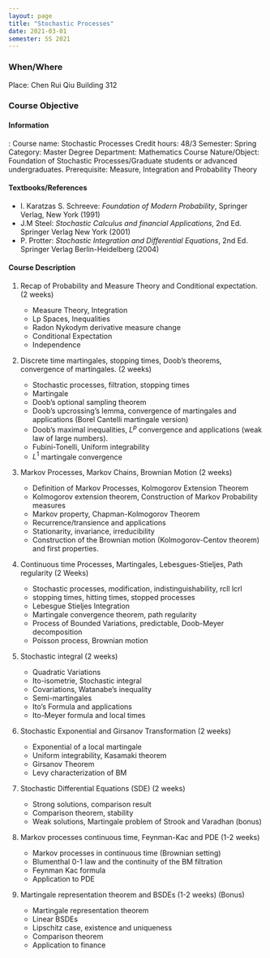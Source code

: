 ```yaml
---
layout: page
title: "Stochastic Processes"
date: 2021-03-01
semester: SS 2021
---
```

### When/Where


Place: Chen Rui Qiu Building 312


### Course Objective

#### Information
	
:   Course name: Stochastic Processes
    Credit hours: 48/3
    Semester: Spring
    Category: Master Degree
    Department: Mathematics
    Course Nature/Object: Foundation of Stochastic Processes/Graduate students or advanced undergraduates.
    Prerequisite: Measure, Integration and Probability Theory

#### Textbooks/References

* I. Karatzas S. Schreeve: *Foundation of Modern Probability*, Springer Verlag, New York (1991)
* J.M Steel: *Stochastic Calculus and financial Applications*, 2nd Ed. Springer Verlag New York (2001)
* P. Protter: *Stochastic Integration and Differential Equations*, 2nd Ed. Springer Verlag Berlin-Heidelberg (2004)

#### Course Description

1. Recap of Probability and Measure Theory and Conditional expectation. (2 weeks)
    * Measure Theory, Integration
    * Lp Spaces, Inequalities
    * Radon Nykodym derivative measure change
    * Conditional Expectation
    * Independence

2. Discrete time martingales, stopping times, Doob’s theorems, convergence of martingales. (2 weeks)
    * Stochastic processes, filtration, stopping times
    * Martingale
    * Doob’s optional sampling theorem
    * Doob’s upcrossing’s lemma, convergence of martingales and applications (Borel Cantelli martingale version)
    * Doob’s maximal inequalities, $L^p$ convergence and applications (weak law of large numbers).
    * Fubini-Tonelli, Uniform integrability
    * $L^1$ martingale convergence 

3. Markov Processes, Markov Chains, Brownian Motion (2 weeks)
    * Definition of Markov Processes, Kolmogorov Extension Theorem
    * Kolmogorov extension theorem, Construction of Markov Probability measures
    * Markov property, Chapman-Kolmogorov Theorem
    * Recurrence/transience and applications
    * Stationarity, invariance, irreducibility
    * Construction of the Brownian motion (Kolmogorov-Centov theorem) and first properties.

4. Continuous time Processes, Martingales, Lebesgues-Stieljes, Path regularity (2 Weeks)
    * Stochastic processes, modification, indistinguishability, rcll lcrl
    * stopping times, hitting times, stopped processes
    * Lebesgue Stieljes Integration
    * Martingale convergence theorem, path regularity
    * Process of Bounded Variations, predictable, Doob-Meyer decomposition
    * Poisson process, Brownian motion

5. Stochastic integral (2 weeks)
    * Quadratic Variations
    * Ito-isometrie, Stochastic integral
    * Covariations, Watanabe’s inequality
    * Semi-martingales
    * Ito’s Formula and applications
    * Ito-Meyer formula and local times

6. Stochastic Exponential and Girsanov Transformation (2 weeks)
    * Exponential of a local martingale
    * Uniform integrability, Kasamaki theorem
    * Girsanov Theorem
    * Levy characterization of BM

7. Stochastic Differential Equations (SDE) (2 weeks)
    * Strong solutions, comparison result
    * Comparison theorem, stability
    * Weak solutions, Martingale problem of Strook and Varadhan (bonus)

8. Markov processes continuous time, Feynman-Kac and PDE (1-2 weeks)
    * Markov processes in continuous time (Brownian setting)
    * Blumenthal 0-1 law and the continuity of the BM filtration
    * Feynman Kac formula
    * Application to PDE

9. Martingale representation theorem and BSDEs (1-2 weeks) (Bonus)
    * Martingale representation theorem
    * Linear BSDEs
    * Lipschitz case, existence and uniqueness
    * Comparison theorem
    * Application to finance

